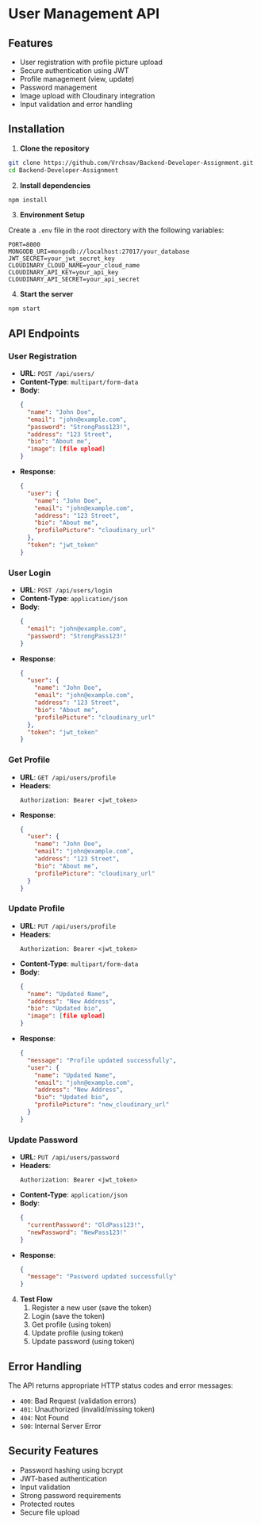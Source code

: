 # User Management API

## Features

- User registration with profile picture upload
- Secure authentication using JWT
- Profile management (view, update)
- Password management
- Image upload with Cloudinary integration
- Input validation and error handling


## Installation

1. **Clone the repository**
```bash
git clone https://github.com/Vrchsav/Backend-Developer-Assignment.git
cd Backend-Developer-Assignment
```

2. **Install dependencies**
```bash
npm install
```

3. **Environment Setup**

Create a `.env` file in the root directory with the following variables:
```env
PORT=8000
MONGODB_URI=mongodb://localhost:27017/your_database
JWT_SECRET=your_jwt_secret_key
CLOUDINARY_CLOUD_NAME=your_cloud_name
CLOUDINARY_API_KEY=your_api_key
CLOUDINARY_API_SECRET=your_api_secret
```

4. **Start the server**
```bash
npm start
```

## API Endpoints

### User Registration
- **URL**: `POST /api/users/`
- **Content-Type**: `multipart/form-data`
- **Body**:
  ```json
  {
    "name": "John Doe",
    "email": "john@example.com",
    "password": "StrongPass123!",
    "address": "123 Street",
    "bio": "About me",
    "image": [file upload]
  }
  ```
- **Response**:
  ```json
  {
    "user": {
      "name": "John Doe",
      "email": "john@example.com",
      "address": "123 Street",
      "bio": "About me",
      "profilePicture": "cloudinary_url"
    },
    "token": "jwt_token"
  }
  ```

### User Login
- **URL**: `POST /api/users/login`
- **Content-Type**: `application/json`
- **Body**:
  ```json
  {
    "email": "john@example.com",
    "password": "StrongPass123!"
  }
  ```
- **Response**:
  ```json
  {
    "user": {
      "name": "John Doe",
      "email": "john@example.com",
      "address": "123 Street",
      "bio": "About me",
      "profilePicture": "cloudinary_url"
    },
    "token": "jwt_token"
  }
  ```

### Get Profile
- **URL**: `GET /api/users/profile`
- **Headers**: 
  ```
  Authorization: Bearer <jwt_token>
  ```
- **Response**:
  ```json
  {
    "user": {
      "name": "John Doe",
      "email": "john@example.com",
      "address": "123 Street",
      "bio": "About me",
      "profilePicture": "cloudinary_url"
    }
  }
  ```

### Update Profile
- **URL**: `PUT /api/users/profile`
- **Headers**: 
  ```
  Authorization: Bearer <jwt_token>
  ```
- **Content-Type**: `multipart/form-data`
- **Body**:
  ```json
  {
    "name": "Updated Name",
    "address": "New Address",
    "bio": "Updated bio",
    "image": [file upload]
  }
  ```
- **Response**:
  ```json
  {
    "message": "Profile updated successfully",
    "user": {
      "name": "Updated Name",
      "email": "john@example.com",
      "address": "New Address",
      "bio": "Updated bio",
      "profilePicture": "new_cloudinary_url"
    }
  }
  ```

### Update Password
- **URL**: `PUT /api/users/password`
- **Headers**: 
  ```
  Authorization: Bearer <jwt_token>
  ```
- **Content-Type**: `application/json`
- **Body**:
  ```json
  {
    "currentPassword": "OldPass123!",
    "newPassword": "NewPass123!"
  }
  ```
- **Response**:
  ```json
  {
    "message": "Password updated successfully"
  }
  ```


4. **Test Flow**
   1. Register a new user (save the token)
   2. Login (save the token)
   3. Get profile (using token)
   4. Update profile (using token)
   5. Update password (using token)

## Error Handling

The API returns appropriate HTTP status codes and error messages:
- `400`: Bad Request (validation errors)
- `401`: Unauthorized (invalid/missing token)
- `404`: Not Found
- `500`: Internal Server Error

## Security Features

- Password hashing using bcrypt
- JWT-based authentication
- Input validation
- Strong password requirements
- Protected routes
- Secure file upload

